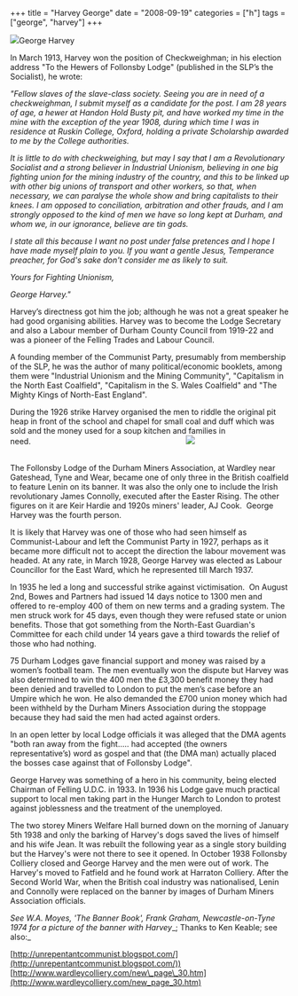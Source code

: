 +++
title = "Harvey George"
date = "2008-09-19"
categories = ["h"]
tags = ["george", "harvey"]
+++

![](http://79.170.40.183/grahamstevenson.me.uk/images/stories/Harvey%20George.jpg)George Harvey

In March 1913, Harvey won the position of Checkweighman; in his election address "To the Hewers of Follonsby Lodge" (published in the SLP’s the Socialist), he wrote:

_"Fellow slaves of the slave-class society. Seeing you are in need of a checkweighman, I submit myself as a candidate for the post. I am 28 years of age, a hewer at Handon Hold Busty pit, and have worked my time in the mine with the exception of the year 1908, during which time I was in residence at Ruskin College, Oxford, holding a private Scholarship awarded to me by the College authorities._

_It is little to do with checkweighing, but may I say that I am a Revolutionary Socialist and a strong believer in Industrial Unionism, believing in one big fighting union for the mining industry of the country, and this to be linked up with other big unions of transport and other workers, so that, when necessary, we can paralyse the whole show and bring capitalists to their knees. I am opposed to conciliation, arbitration and other frauds, and I am strongly opposed to the kind of men we have so long kept at Durham, and whom we, in our ignorance, believe are tin gods._

_I state all this because I want no post under false pretences and I hope I have made myself plain to you. If you want a gentle Jesus, Temperance preacher, for God's sake don't consider me as likely to suit._

_Yours for Fighting Unionism,_

_George Harvey."_

Harvey’s directness got him the job; although he was not a great speaker he had good organising abilities. Harvey was to become the Lodge Secretary and also a Labour member of Durham County Council from 1919-22 and was a pioneer of the Felling Trades and Labour Council.

A founding member of the Communist Party, presumably from membership of the SLP, he was the author of many political/economic booklets, among them were "Industrial Unionism and the Mining Community", "Capitalism in the North East Coalfield", "Capitalism in the S. Wales Coalfield" and "The Mighty Kings of North-East England".

During the 1926 strike Harvey organised the men to riddle the original pit heap in front of the school and chapel for small coal and duff which was sold and the money used for a soup kitchen and families in need.                                                                       ![](http://79.170.40.183/grahamstevenson.me.uk/images/stories/harvey%20george[follonsby%20receipt].jpg)                                                                       

The Follonsby Lodge of the Durham Miners Association, at Wardley near Gateshead, Tyne and Wear, became one of only three in the British coalfield to feature Lenin on its banner. It was also the only one to include the Irish revolutionary James Connolly, executed after the Easter Rising. The other figures on it are Keir Hardie and 1920s miners' leader, AJ Cook.  George Harvey was the fourth person.

It is likely that Harvey was one of those who had seen himself as Communist-Labour and left the Communist Party in 1927, perhaps as it became more difficult not to accept the direction the labour movement was headed. At any rate, in March 1928, George Harvey was elected as Labour Councillor for the East Ward, which he represented till March 1937.

In 1935 he led a long and successful strike against victimisation.  On August 2nd, Bowes and Partners had issued 14 days notice to 1300 men and offered to re-employ 400 of them on new terms and a grading system. The men struck work for 45 days, even though they were refused state or union benefits. Those that got something from the North-East Guardian's Committee for each child under 14 years gave a third towards the relief of those who had nothing.

75 Durham Lodges gave financial support and money was raised by a women’s football team. The men eventually won the dispute but Harvey was also determined to win the 400 men the £3,300 benefit money they had been denied and travelled to London to put the men’s case before an Umpire which he won. He also demanded the £700 union money which had been withheld by the Durham Miners Association during the stoppage because they had said the men had acted against orders.

In an open letter by local Lodge officials it was alleged that the DMA agents "both ran away from the fight….. had accepted (the owners representative’s) word as gospel and that (the DMA man) actually placed the bosses case against that of Follonsby Lodge".

George Harvey was something of a hero in his community, being elected Chairman of Felling U.D.C. in 1933. In 1936 his Lodge gave much practical support to local men taking part in the Hunger March to London to protest against joblessness and the treatment of the unemployed.

  
The two storey Miners Welfare Hall burned down on the morning of January 5th 1938 and only the barking of Harvey's dogs saved the lives of himself and his wife Jean. It was rebuilt the following year as a single story building but the Harvey's were not there to see it opened. In October 1938 Follonsby Colliery closed and George Harvey and the men were out of work. The Harvey's moved to Fatfield and he found work at Harraton Colliery. After the Second World War, when the British coal industry was nationalised, Lenin and Connolly were replaced on the banner by images of Durham Miners Association officials.

_See W.A. Moyes, 'The Banner Book', Frank Graham,_ _Newcastle-on-Tyne_ _1974 for a picture of the banner with_ _Harvey__; Thanks to Ken Keable; see also:_

[http://unrepentantcommunist.blogspot.com/](http://unrepentantcommunist.blogspot.com/)) [http://www.wardleycolliery.com/new\_page\_30.htm](http://www.wardleycolliery.com/new_page_30.htm)
